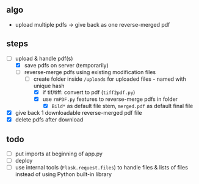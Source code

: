 ## algo
- upload multiple pdfs -> give back as one reverse-merged pdf


## steps
- [ ] upload & handle pdf(s)
  - [x] save pdfs on server (temporarily)
  - [ ] reverse-merge pdfs using existing modification files
    - [ ] create folder inside `/uploads` for uploaded files - named with unique hash
      - [x] if tif/tiff: convert to pdf (`tiff2pdf.py`)
      - [x] use `rmPDF.py` features to reverse-merge pdfs in folder
        - [x] `Bild*` as default file stem, `merged.pdf` as default final file
- [x] give back 1 downloadable reverse-merged pdf file
- [x] delete pdfs after download

## todo
- [ ] put imports at beginning of app.py
- [ ] deploy
- [ ] use internal tools (`Flask.request.files`) to handle files & lists of files instead of using Python built-in library